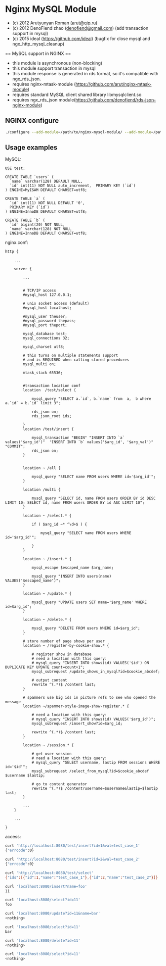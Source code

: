 # Nginx MySQL Module

- (c) 2012 Arutyunyan Roman (arut@qip.ru)
- (c) 2012 DenoFiend zhao (denofiend@gmail.com) (add transaction support in mysql)
- (c) 2015 ideal (https://github.com/ideal) (bugfix for close mysql and ngx_http_mysql_cleanup)


== MySQL support in NGINX ==

* this module is asynchronous (non-blocking)
* this module support transaction in mysql
* this module response is generated in rds format, so it's compatible with ngx_rds_json.
* requires nginx-mtask-module (https://github.com/arut/nginx-mtask-module)
* requires standard MySQL client shared library libmysqlclient.so
* requires ngx_rds_json module(https://github.com/denofiend/rds-json-nginx-module)


## NGINX configure

```bash
./configure --add-module=/path/to/nginx-mysql-module/ --add-module=/path/to/nginx-mtask-module/ --add-module=/path/to/rds-json-nginx-module/
```

## Usage examples

MySQL:

```mysql	
USE test;

CREATE TABLE `users` (
  `name` varchar(128) DEFAULT NULL,
  `id` int(11) NOT NULL auto_increment,  PRIMARY KEY (`id`)
) ENGINE=MyISAM DEFAULT CHARSET=utf8;

CREATE TABLE `a` (
  `id` int(11) NOT NULL DEFAULT '0',
  PRIMARY KEY (`id`)
) ENGINE=InnoDB DEFAULT CHARSET=utf8; 

CREATE TABLE `b` (
  `id` bigint(20) NOT NULL,
  `name` varchar(128) NOT NULL
) ENGINE=InnoDB DEFAULT CHARSET=utf8;
```

nginx.conf:

```nginx
http {

	...

	server {

		...


		# TCP/IP access
		#mysql_host 127.0.0.1;

		# unix socket access (default)
		#mysql_host localhost;

		#mysql_user theuser;
		#mysql_password thepass;
		#mysql_port theport;

		mysql_database test;
		mysql_connections 32;

		mysql_charset utf8;

		# this turns on multiple statements support
		# and is REQUIRED when calling stored procedures
		mysql_multi on;

		mtask_stack 65536;

		
		#transaction location conf
		location  /test/select {

			mysql_query "SELECT a.`id`, b.`name` from  a,  b where a.`id` = b.`id` limit 3";

			rds_json on;
			rds_json_root ids;

		}
		location /test/insert {

			mysql_transaction "BEGIN" "INSERT INTO `a` values('$arg_id')"  "INSERT INTO `b` values('$arg_id', '$arg_val')" "COMMIT";
			rds_json on;
		}


		location ~ /all {

			mysql_query "SELECT name FROM users WHERE id='$arg_id'";
		}

		location /multi {

			mysql_query "SELECT id, name FROM users ORDER BY id DESC LIMIT 10; SELECT id, name FROM users ORDER BY id ASC LIMIT 10";
		}

		location ~ /select.* {

			if ( $arg_id ~* ^\d+$ ) {

				mysql_query "SELECT name FROM users WHERE id='$arg_id'";

			}
		}

		location ~ /insert.* {

			mysql_escape $escaped_name $arg_name;

			mysql_query "INSERT INTO users(name) VALUES('$escaped_name')";
		}

		location ~ /update.* {

			mysql_query "UPDATE users SET name='$arg_name' WHERE id=$arg_id";
		}

		location ~ /delete.* {

			mysql_query "DELETE FROM users WHERE id=$arg_id";
		}

		# store number of page shows per user
		location ~ /register-by-cookie-show.* {

			# register show in database
			# need a location with this query:
			# mysql_query "INSERT INTO shows(id) VALUES('$id') ON DUPLICATE KEY UPDATE count=count+1";
			mysql_subrequest /update_shows_in_mysql?id=$cookie_abcdef;

			# output content
			rewrite ^(.*)$ /content last;
		}

		# spammers use big ids in picture refs to see who opened the message
		location ~/spammer-style-image-show-register.* {

			# need a location with this query:
			# mysql_query "INSERT INTO shows(id) VALUES('$arg_id')";
			mysql_subrequest /insert_show?id=$arg_id;

			rewrite ^(.*)$ /content last;
		}

		location ~ /session.* {

			# get user session
			# need a location with this query:
			# mysql_query "SELECT username, lastip FROM sessions WHERE id='$id'";
			mysql_subrequest /select_from_mysql?id=$cookie_abcdef $username $lastip;

			# go to content generator
			rewrite ^(.*)$ /content?username=$username&lastip=$lastip last;
		}

		...
	}

	...

}
```

access:

```bash
curl 'http://localhost:8080/test/insert?id=1&val=test_case_1'
{"errcode":0}

curl 'http://localhost:8080/test/insert?id=2&val=test_case_2'
{"errcode":0}

curl 'http://localhost:8080/test/select'
{"ids":[{"id":1,"name":"test_case_1"},{"id":2,"name":"test_case_2"}]}

curl 'localhost:8080/insert?name=foo'
11

curl 'localhost:8080/select?id=11'
foo

curl 'localhost:8080/update?id=11&name=bar'
<nothing>

curl 'localhost:8080/select?id=11'
bar

curl 'localhost:8080/delete?id=11'
<nothing>

curl 'localhost:8080/select?id=11'
<nothing>
```
